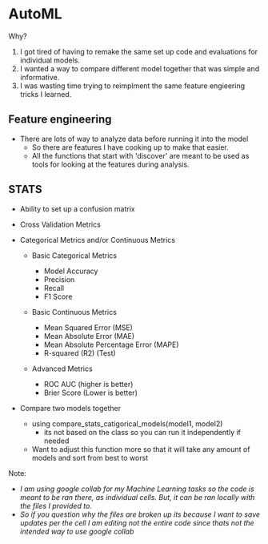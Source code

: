 # AutoML
Why? 
1) I got tired of having to remake the same set up code and evaluations for individual models. 
2) I wanted a way to compare different model together that was simple and informative. 
3) I was wasting time trying to reimplment the same feature engieering tricks I learned. 

## Feature engineering
- There are lots of way to analyze data before running it into the model
  - So there are features I have cooking up to make that easier.
  - All the functions that start with 'discover' are meant to be used as tools for looking at the features during analysis. 

## STATS
- Ability to set up a confusion matrix
- Cross Validation Metrics
  
- Categorical Metrics and/or Continuous Metrics
  - Basic Categorical Metrics
    - Model Accuracy
    - Precision
    - Recall
    - F1 Score
    
  - Basic Continuous Metrics
    - Mean Squared Error (MSE)
    - Mean Absolute Error (MAE)
    - Mean Absolute Percentage Error (MAPE)
    - R-squared (R2) (Test)
   
  - Advanced Metrics
    - ROC AUC (higher is better)
    - Brier Score (Lower is better)
      
- Compare two models together
  - using compare_stats_catigorical_models(model1, model2)
    - its not based on the class so you can run it independently if needed  
  - Want to adjust this function more so that it will take any amount of models and sort from best to worst
 
Note:
- *I am using google collab for my Machine Learning tasks so the code is meant to be ran there, as individual cells. But, it can be ran locally with the files I provided to.* 
- *So if you question why the files are broken up its because I want to save updates per the cell I am editing not the entire code since thats not the intended way to use google collab*
